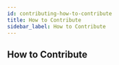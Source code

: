 ```yaml
---
id: contributing-how-to-contribute
title: How to Contribute
sidebar_label: How to Contribute
---
```


## How to Contribute

